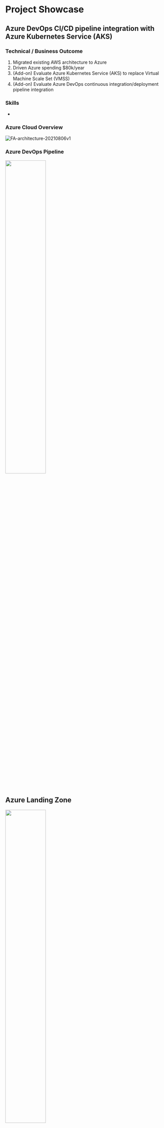 # Project Showcase

## Azure DevOps CI/CD pipeline integration with Azure Kubernetes Service (AKS) 
### Technical / Business Outcome
1. Migrated existing AWS architecture to Azure
2. Driven Azure spending $80k/year
3. (Add-on) Evaluate Azure Kubernetes Service (AKS) to replace Virtual Machine Scale Set (VMSS)
4. (Add-on) Evaluate Azure DevOps continuous integration/deployment pipeline integration

### Skills
- 

### Azure Cloud Overview
![FA-architecture-20210806v1](https://github.com/liam-ng/highlight/assets/90180576/2971ade9-f003-4285-b7fb-7dcc2d2688af)

<!---
### Load Balancing
<img src="https://github.com/liam-ng/highlight/assets/90180576/755c5afd-183a-41a5-b494-dd970fab5642" width="50%">
--->

### Azure DevOps Pipeline 
<img src="https://github.com/liam-ng/highlight/assets/90180576/5552c23e-6963-4792-9c92-acf408e44871" width="50%">

<!---
Branching Strategy

<img src="https://github.com/liam-ng/highlight/assets/90180576/449a229e-d87d-4ec6-b95e-4de2d005bfd4" width="30%">
--->

## Azure Landing Zone

<img src="https://learn.microsoft.com/en-us/azure/architecture/virtual-machines/media/baseline-landing-zone.svg" width="50%">

